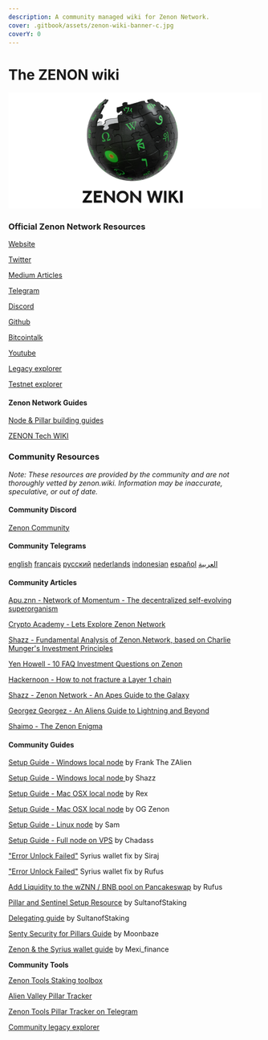 ```yaml
---
description: A community managed wiki for Zenon Network.
cover: .gitbook/assets/zenon-wiki-banner-c.jpg
coverY: 0
---
```


# The ZENON wiki

![A community managed wiki for Zenon Network.](.gitbook/assets/zenon-wiki-banner-n.jpg)

### Official Zenon Network Resources

​[Website](https://zenon.network)

[Twitter](https://twitter.com/Zenon\_Network?s=20)

[Medium Articles](https://medium.com/@zenon.network)

[Telegram](https://t.me/joinchat/MLyPehLIbJj1nw1XOOOltg)

[Discord](https://discord.com/invite/XDDjECy)

[Github](https://github.com/zenon-network)

​[Bitcointalk](https://bitcointalk.org/index.php?topic=5279643.msg55303681#msg55303681)​

​[Youtube](https://www.youtube.com/channel/UCDb8ZtqBt6l5l4HugCnJwhQ)​

​[Legacy explorer](https://explore.zenon.network)​

​[Testnet explorer](https://explorer.znn.space)​

#### **Zenon Network Guides**

[Node & Pillar building guides](https://github.com/zenon-network/znn-bundle)

[ZENON Tech WIKI](https://wiki.zenon.network/#!index.md)

### Community Resources

_Note: These resources are provided by the community and are not thoroughly vetted by zenon.wiki. Information may be inaccurate, speculative, or out of date._

#### Community Discord

[Zenon Community](https://discord.gg/CK8RpWKD)

#### **Community Telegrams**

​[english](https://t.me/Zenon\_Community)​ ​[français](https://t.me/ZenonFR)​ ​[русский](https://t.me/Zenonnetwork\_Ru)​ ​[nederlands](https://t.me/ZenonNL)​ ​[indonesian](https://t.me/zenonnetwork\_ind)​ [español](https://t.me/Zenon\_Spanish\_Community) [العربية](https://t.me/zenon\_arabic\_community)

#### **Community Articles**

[Apu.znn - Network of Momentum - The decentralized self-evolving superorganism](https://medium.com/@ZNNApu/network-of-momentum-the-decentralized-self-evolving-superorganism-a96b81e57822)

​[Crypto Academy - Lets Explore Zenon Network](https://knowledgeiskey2017.medium.com/lets-explore-zenon-network-cf46d6a8d1ee)​

​[Shazz - Fundamental Analysis of Zenon.Network, based on Charlie Munger's Investment Principles](https://shazzamazzash.medium.com/fundamental-analysis-of-zenon-network-based-on-charlie-mungers-investment-principles-9097db0fa1bd)​

​[Yen Howell - 10 FAQ Investment Questions on Zenon](https://yenhowell.medium.com/zenon-101-10-frequently-asked-questions-when-investing-in-zenon-b7eb0cd1a7de)​

​[Hackernoon - How to not fracture a Layer 1 chain](https://hackernoon.com/how-not-to-fracture-a-layer-1-chain-qgi530g3)​

​[Shazz - Zenon Network - An Apes Guide to the Galaxy](https://shazzamazzash.medium.com/zenon-network-an-apes-guide-to-the-galaxy-7aad7dacdfef)​

​[Georgez Georgez - An Aliens Guide to Lightning and Beyond](https://medium.com/@georgezgeorgez/a-message-to-humans-an-aliens-guide-to-lightning-network-watchtower-limitations-and-beyond-96138967fa9b)​

​[Shaimo - The Zenon Enigma](https://medium.com/@shaimo/the-zenon-enigma-782f8b293bd6)​

#### **Community Guides**

​[Setup Guide - Windows local node](https://frankthezalien.medium.com/how-to-create-a-node-and-connect-to-syrius-a5ad26d8a9b9) by Frank The ZAlien

[Setup Guide - Windows local node ](https://shazzamazzash.medium.com/an-apes-guide-to-run-a-full-node-for-zenon-on-windows-10-910adc2cf8ea)by Shazz

​[Setup Guide - Mac OSX local node](https://pastebin.com/tfgN4d79) by Rex

[​Setup Guide - Mac OSX local node](https://twitter.com/zenonorg/status/1464852904037265412?s=21) by OG Zenon

[Setup Guide - Linux node](how-to-run-a-linux-node.md) by Sam

[Setup Guide - Full node on VPS](https://medium.com/@ChadassCapital/how-to-setup-your-own-full-zenon-network-node-on-a-vps-4eabad359453) by Chadass

["Error Unlock Failed"](https://medium.com/@sirajarab/syrius-wallet-error-unlock-failed-b7b9cc627574) Syrius wallet fix by Siraj

["Error Unlock Failed"](https://medium.com/@rufusizthebezt/how-to-get-around-the-error-unlock-failed-on-syrius-wallet-acf074d3e63e) Syrius wallet fix by Rufus

[Add Liquidity to the wZNN / BNB pool on Pancakeswap](https://medium.com/@rufusizthebezt/zenon-liquidity-program-how-to-add-liquidity-on-pancakeswap-75894da9949b) by Rufus

[Pillar and Sentinel Setup Resource](https://github.com/sultanofstaking?tab=repositories) by SultanofStaking

[Delegating guide](https://medium.com/@SultanOfStaking/zenon-pillar-delegation-guide-4a1d56962873) by SultanofStaking

[Senty Security for Pillars Guide](https://github.com/MoonBaZe/sentrify) by Moonbaze

[Zenon & the Syrius wallet guide](https://drive.google.com/file/d/1Lc5PvyH6rYNRr6ODF2tf49NEg9PO3nIm/view) by Mexi\_finance



**Community Tools**

[Zenon Tools Staking toolbox](https://zenon.tools)

[Alien Valley Pillar Tracker](http://alien-valley.io/who-to-delegate.html)

​[Zenon Tools Pillar Tracker on Telegram](https://t.me/pillar\_tracker)​

​[Community legacy explorer](https://explorer.zenon.community)​
